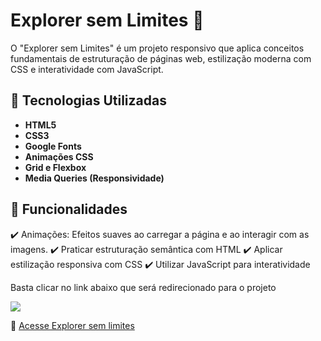<h1>Explorer sem Limites 🚀</h1>

<p>O "Explorer sem Limites" é um projeto responsivo que aplica conceitos fundamentais de estruturação de páginas web, estilização moderna com CSS e interatividade com JavaScript.</p>

## 🚀 Tecnologias Utilizadas
- **HTML5**
- **CSS3**
- **Google Fonts**
- **Animações CSS**
- **Grid e Flexbox**
- **Media Queries (Responsividade)**

## 🎯 Funcionalidades
✔️ Animações: Efeitos suaves ao carregar a página e ao interagir com as imagens.
✔️ Praticar estruturação semântica com HTML
✔️ Aplicar estilização responsiva com CSS
✔️ Utilizar JavaScript para interatividade

<p>Basta clicar no link abaixo que será redirecionado para o projeto</p>

<img src="https://i.imgur.com/s7YDFbT.png"/>

🔗 [Acesse Explorer sem limites ](https://explorersemlimites.netlify.app/)
